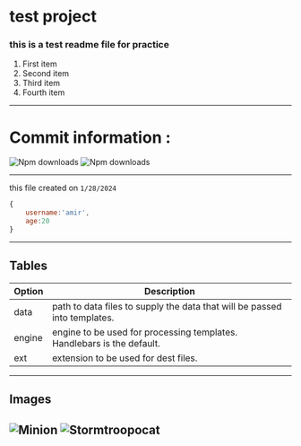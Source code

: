 # test project
### this is a test readme file for **practice**
1. First item
2. Second item
3. Third item
4. Fourth item
---
# Commit information :
![Npm downloads](https://img.shields.io/github/commit-activity/m/Amirkvni/test_sabz/main)
![Npm downloads](https://img.shields.io/github/languages/count/Amirkvni/test_sabz )

---
this file created on `1/28/2024 `
```javascript
{
    username:'amir',
    age:20
}
```
---
## Tables

| Option | Description |
| ------ | ----------- |
| data   | path to data files to supply the data that will be passed into templates. |
| engine | engine to be used for processing templates. Handlebars is the default. |
| ext    | extension to be used for dest files. |## Tables

---
## Images
![Minion](https://octodex.github.com/images/minion.png)
![Stormtroopocat](https://octodex.github.com/images/stormtroopocat.jpg "The Stormtroopocat")
---
